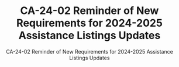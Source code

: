 ---
layout: resources-landing
title: "CA-24-02 Reminder of New Requirements for 2024-2025 Assistance Listings Updates"
subtitle: "CA-24-02 Reminder of New Requirements for 2024-2025 Assistance Listings Updates"
doc-link: ../assets/files/CA-24-02 Reminder of New Requirements for 2024-2025 Assistance Listings Updates.pdf
filters: federal-financial-assistance controller-alert
fiscal_year: 
---